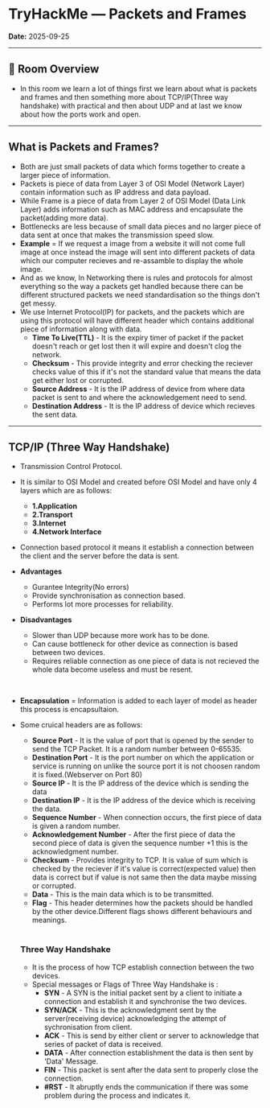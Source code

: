 # TryHackMe — Packets and Frames

**Date:** 2025-09-25    

---

## 🔎 Room Overview
* In this room we learn a lot of things first we learn about what is packets and frames and then something more about TCP/IP(Three way handshake) with practical and then about UDP and at last we know about how the ports work and open.

---


## What is Packets and Frames?
  * Both are just small packets of data which forms together to create a larger piece of information.
  * Packets is piece of data from Layer 3 of OSI Model (Network Layer) contain information such as IP address and data payload.
  * While Frame is a piece of data from Layer 2 of OSI Model (Data Link Layer) adds information such as MAC address and encapsulate the packet(adding more data).
  * Bottlenecks are less because of small data pieces and no larger piece of data sent at once that makes the transmission speed slow.
  * **Example** = If we request a image from a website it will not come full image at once instead the image will sent into different packets of data which our computer recieves and re-assamble to display the whole image.
  * And as we know, In Networking there is rules and protocols for almost everything so the way a packets get handled because there can be different structured packets we need standardisation so the things don't get messy.
  * We use Internet Protocol(IP) for packets, and the packets which are using this protocol will have different header which contains additional piece of information along with data.
      * **Time To Live(TTL)** - It is the expiry timer of packet if the packet doesn't reach or get lost then it will expire and doesn't clog the network.
      * **Checksum** - This provide integrity and error checking the reciever checks value of this if it's not the standard value that means the data get either lost or corrupted.
      * **Source Address** - It is the IP address of device from where data packet is sent to and where the acknowledgement need to send.
      * **Destination Address** - It is the IP address of device which recieves the sent data.

---

## TCP/IP (Three Way Handshake)
 * Transmission Control Protocol.
 * It is similar to OSI Model and created before OSI Model and have only 4 layers which are as follows:
   * **1.Application**
   * **2.Transport**
   * **3.Internet**
   * **4.Network Interface**
 * Connection based protocol it means it establish a connection between the client and the server before the data is sent.
 * **Advantages**
   * Gurantee Integrity(No errors)
   * Provide synchronisation as connection based.
   * Performs lot more processes for reliability.

 
 * **Disadvantages**
   * Slower than UDP because more work has to be done.
   * Can cause bottleneck for other device as connection is based between two devices.  
   * Requires reliable connection as one piece of data is not recieved the whole data become useless and must be resent.
 <br>
 
 * **Encapsulation** = Information is added to each layer of model as header this process is encapsultaion.
 
 
 * Some cruical headers are as follows:
   * **Source Port** - It is the value of port that is opened by the sender to send the TCP Packet. It is a random number between 0-65535.
   * **Destination Port** - It is the port number on which the application or service is running on unlike the source port it is not choosen random it is fixed.(Webserver on Port 80)
   * **Source IP** - It is the IP address of the device which is sending the data
   * **Destination IP** - It is the IP address of the device which is receiving the data.
   * **Sequence Number** - When connection occurs, the first piece of data is given a random number.
   * **Acknowledgement Number** - After the first piece of data the second piece of data is given the sequence number +1 this is the acknowledgment number.
   * **Checksum** - Provides integrity to TCP. It is value of sum which is checked by the reciever if it's value is correct(expected value) then data is correct but if value is not same then the data maybe missing or corrupted.
   * **Data** - This is the main data which is to be transmitted.
   * **Flag** - This header determines how the packets should be handled by the other device.Different flags shows different behaviours and meanings.


   <br>

   ### Three Way Handshake
    * It is the process of how TCP establish connection between the two devices.
    * Special messages or Flags of Three Way Handshake is :
      * **SYN** - A SYN is the initial packet sent by a client to initiate a connection and establish it and synchronise the two devices.
      * **SYN/ACK** - This is the acknowledgment sent by the server(receiving device) acknowledging the attempt of sychronisation from client.
      * **ACK** - This is send by either client or server to acknowledge that series of packet of data is received.
      * **DATA** - After connection establishment the data is then sent by 'Data' Message.
      * **FIN** - This packet is sent after the data sent to properly close the connection.
      * **#RST** - It abruptly ends the communication if there was some problem during the process and indicates it.
